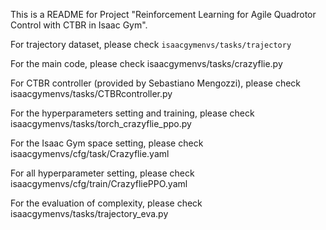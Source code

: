 This is a README for Project "Reinforcement Learning for Agile Quadrotor Control with CTBR in Isaac Gym".

For trajectory dataset, please check  ```isaacgymenvs/tasks/trajectory```

For the main code, please check  isaacgymenvs/tasks/crazyflie.py

For CTBR controller (provided by Sebastiano Mengozzi), please check  isaacgymenvs/tasks/CTBRcontroller.py

For the hyperparameters setting and training, please check  isaacgymenvs/tasks/torch_crazyflie_ppo.py

For the Isaac Gym space setting, please check  isaacgymenvs/cfg/task/Crazyflie.yaml

For all hyperparameter setting, please check  isaacgymenvs/cfg/train/CrazyfliePPO.yaml

For the evaluation of complexity, please check  isaacgymenvs/tasks/trajectory_eva.py
